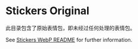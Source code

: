 # Stickers Original

此目录包含了原始表情包，即未经过任何处理的表情包。

See [Stickers WebP README](../webp/README.md) for further information.
